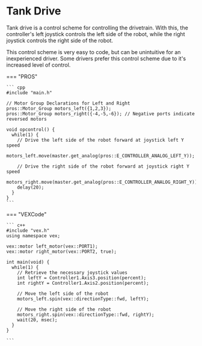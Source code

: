 # Tank Drive

Tank drive is a control scheme for controlling the drivetrain. With this, the controller's left joystick controls the left side of the robot, while the right joystick controls the right side of the robot.

This control scheme is very easy to code, but can be unintuitive for an inexperienced driver. Some drivers prefer this control scheme due to it's increased level of control.

<!-- prettier-ignore-start -->
=== "PROS"

    ``` cpp
    #include "main.h"

    // Motor Group Declarations for Left and Right
    pros::Motor_Group motors_left({1,2,3});
    pros::Motor_Group motors_right({-4,-5,-6}); // Negative ports indicate reversed motors

    void opcontrol() {
      while(1) {
        // Drive the left side of the robot forward at joystick left Y speed
        motors_left.move(master.get_analog(pros::E_CONTROLLER_ANALOG_LEFT_Y));

        // Drive the right side of the robot forward at joystick right Y speed
        motors_right.move(master.get_analog(pros::E_CONTROLLER_ANALOG_RIGHT_Y));
        delay(20);
      }
    }
    ```

=== "VEXCode"

    ``` c++
    #include "vex.h"
    using namespace vex;

    vex::motor left_motor(vex::PORT1);
    vex::motor right_motor(vex::PORT2, true);

    int main(void) {
      while(1) {
        // Retrieve the necessary joystick values
        int leftY = Controller1.Axis3.position(percent);
        int rightY = Controller1.Axis2.position(percent);

        // Move the left side of the robot
        motors_left.spin(vex::directionType::fwd, leftY);

        // Move the right side of the robot
        motors_right.spin(vex::directionType::fwd, rightY);
        wait(20, msec);
      }
    }

    ```
<!-- prettier-ignore-end -->
